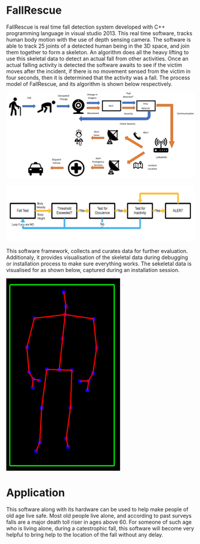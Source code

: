 # FallRescue

FallRescue is real time fall detection system developed with C++ programming language in visual studio 2013. This real time software, tracks human body motion with the use of depth sensing camera. The software is able to track 25 joints of a detected human being in the 3D space, and join them together to form a skeleton. An algorithm does all the heavy lifting to use this skeletal data to detect an actual fall from other activities. Once an actual falling activity is detected the software awaits to see if the victim moves after the incident, if there is no movement sensed from the victim in four seconds, then it is determined that the activity was a fall. The process model of FallRescue, and its algorithm is shown below respectively.

![alt tag](https://github.com/jclinton830/FallRescue_git/blob/master/Images/22425946_10212060406000382_1183361849_o.png "")

![alt tag](https://github.com/jclinton830/FallRescue_git/blob/master/Images/1%20(1).png "")

This software framework, collects and curates data for further evaluation. Additionaly, it provides visualisation of the skeletal data during debugging or installation process to make sure everything works. The sekeletal data is visualised for as shown below, captured during an installation session.

![alt tag](https://github.com/jclinton830/FallRescue_git/blob/master/Images/1.png "")

# Application

This software along with its hardware can be used to help make people of old age live safe. Most old people live alone, and according to past surveys falls are a major death toll riser in ages above 60. For someone of such age who is living alone, during a catestrophic fall, this software will become very helpful to bring help to the location of the fall without any delay. 


